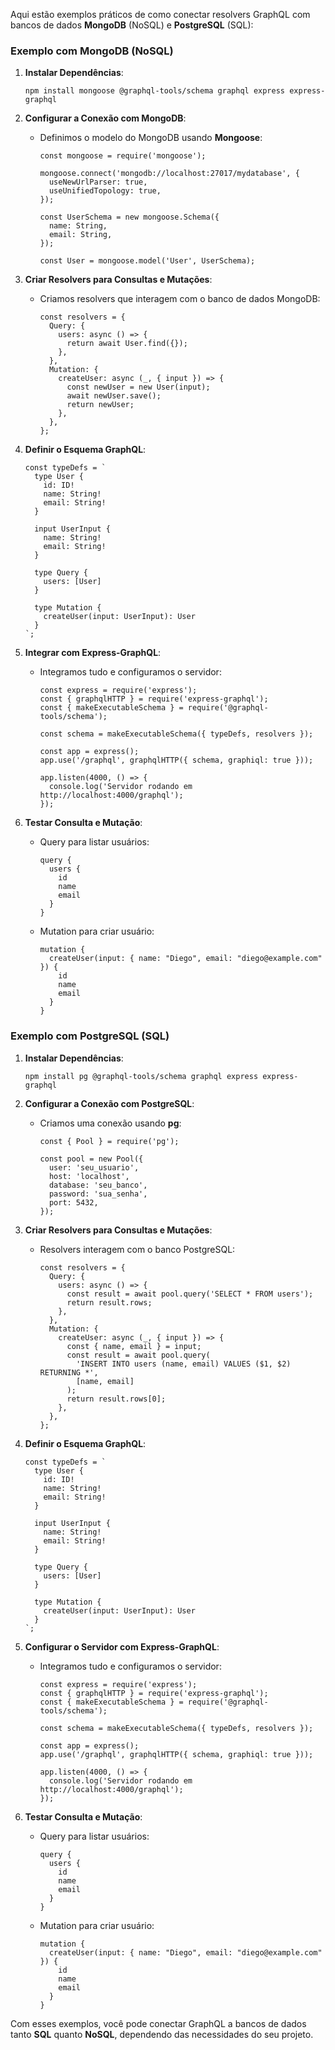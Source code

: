 
Aqui estão exemplos práticos de como conectar resolvers GraphQL com bancos de dados **MongoDB** (NoSQL) e **PostgreSQL** (SQL):

### **Exemplo com MongoDB (NoSQL)**

1. **Instalar Dependências**:

    ```
    npm install mongoose @graphql-tools/schema graphql express express-graphql
    ```

2. **Configurar a Conexão com MongoDB**:
    - Definimos o modelo do MongoDB usando **Mongoose**:

        ```
        const mongoose = require('mongoose');
        
        mongoose.connect('mongodb://localhost:27017/mydatabase', {
          useNewUrlParser: true,
          useUnifiedTopology: true,
        });
        
        const UserSchema = new mongoose.Schema({
          name: String,
          email: String,
        });
        
        const User = mongoose.model('User', UserSchema);
        ```

3. **Criar Resolvers para Consultas e Mutações**:
    - Criamos resolvers que interagem com o banco de dados MongoDB:

        ```
        const resolvers = {
          Query: {
            users: async () => {
              return await User.find({});
            },
          },
          Mutation: {
            createUser: async (_, { input }) => {
              const newUser = new User(input);
              await newUser.save();
              return newUser;
            },
          },
        };
        ```

4. **Definir o Esquema GraphQL**:

    ```
    const typeDefs = `
      type User {
        id: ID!
        name: String!
        email: String!
      }
    
      input UserInput {
        name: String!
        email: String!
      }
    
      type Query {
        users: [User]
      }
    
      type Mutation {
        createUser(input: UserInput): User
      }
    `;
    ```

5. **Integrar com Express-GraphQL**:
    - Integramos tudo e configuramos o servidor:

        ```
        const express = require('express');
        const { graphqlHTTP } = require('express-graphql');
        const { makeExecutableSchema } = require('@graphql-tools/schema');
        
        const schema = makeExecutableSchema({ typeDefs, resolvers });
        
        const app = express();
        app.use('/graphql', graphqlHTTP({ schema, graphiql: true }));
        
        app.listen(4000, () => {
          console.log('Servidor rodando em http://localhost:4000/graphql');
        });
        ```

6. **Testar Consulta e Mutação**:
    - Query para listar usuários:

        ```
        query {
          users {
            id
            name
            email
          }
        }
        ```

    - Mutation para criar usuário:

        ```
        mutation {
          createUser(input: { name: "Diego", email: "diego@example.com" }) {
            id
            name
            email
          }
        }
        ```

### **Exemplo com PostgreSQL (SQL)**

1. **Instalar Dependências**:

    ```
    npm install pg @graphql-tools/schema graphql express express-graphql
    ```

2. **Configurar a Conexão com PostgreSQL**:
    - Criamos uma conexão usando **pg**:

        ```
        const { Pool } = require('pg');
        
        const pool = new Pool({
          user: 'seu_usuario',
          host: 'localhost',
          database: 'seu_banco',
          password: 'sua_senha',
          port: 5432,
        });
        ```

3. **Criar Resolvers para Consultas e Mutações**:
    - Resolvers interagem com o banco PostgreSQL:

        ```
        const resolvers = {
          Query: {
            users: async () => {
              const result = await pool.query('SELECT * FROM users');
              return result.rows;
            },
          },
          Mutation: {
            createUser: async (_, { input }) => {
              const { name, email } = input;
              const result = await pool.query(
                'INSERT INTO users (name, email) VALUES ($1, $2) RETURNING *',
                [name, email]
              );
              return result.rows[0];
            },
          },
        };
        ```

4. **Definir o Esquema GraphQL**:

    ```
    const typeDefs = `
      type User {
        id: ID!
        name: String!
        email: String!
      }
    
      input UserInput {
        name: String!
        email: String!
      }
    
      type Query {
        users: [User]
      }
    
      type Mutation {
        createUser(input: UserInput): User
      }
    `;
    ```

5. **Configurar o Servidor com Express-GraphQL**:
    - Integramos tudo e configuramos o servidor:

        ```
        const express = require('express');
        const { graphqlHTTP } = require('express-graphql');
        const { makeExecutableSchema } = require('@graphql-tools/schema');
        
        const schema = makeExecutableSchema({ typeDefs, resolvers });
        
        const app = express();
        app.use('/graphql', graphqlHTTP({ schema, graphiql: true }));
        
        app.listen(4000, () => {
          console.log('Servidor rodando em http://localhost:4000/graphql');
        });
        ```

6. **Testar Consulta e Mutação**:
    - Query para listar usuários:

        ```
        query {
          users {
            id
            name
            email
          }
        }
        ```

    - Mutation para criar usuário:

        ```
        mutation {
          createUser(input: { name: "Diego", email: "diego@example.com" }) {
            id
            name
            email
          }
        }
        ```

Com esses exemplos, você pode conectar GraphQL a bancos de dados tanto **SQL** quanto **NoSQL**, dependendo das necessidades do seu projeto.

